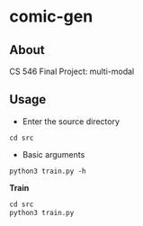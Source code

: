 # comic-gen

## About

CS 546 Final Project: multi-modal

## Usage

- Enter the source directory

```
cd src
```

- Basic arguments

```
python3 train.py -h
```

**Train**

```python
cd src
python3 train.py
```
